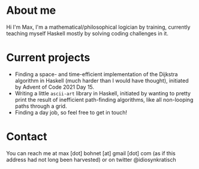 # About me

Hi I'm Max, I'm a mathematical/philosophical logician by training, currently teaching myself Haskell mostly by solving coding challenges in it.

# Current projects

* Finding a space- and time-efficient implementation of the Dijkstra algorithm in Haskell (much harder than I would have thought), initiated by Advent of Code 2021 Day 15.
* Writing a little `ascii-art` library in Haskell, initiated by wanting to pretty print the result of inefficient path-finding algorithms, like all non-looping paths through a grid.
* Finding a day job, so feel free to get in touch!

# Contact

You can reach me at max [dot] bohnet [at] gmail [dot] com (as if this address had not long been harvested) or on twitter @idiosynkratisch 
